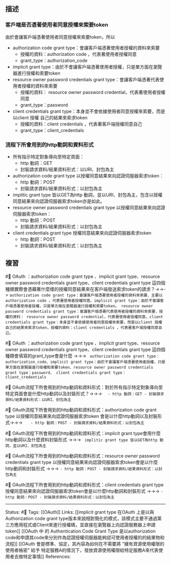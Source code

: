 
## 描述




### 客戶端是否憑著使用者同意授權來索要token


由於會讓客戶端憑著使用者同意授權來索要token，所以
- authorization code grant type：會讓客戶端憑著使用者授權的資料來索要
	- 授權的資料：authorization code ，代表著使用者授權同意
	- grant_type：authorization_code
-  implicit grant type：由於不會讓客戶端憑著使用者授權，只是單方面在瀏覽器進行授權和索要token
- resource owner password credentials grant type：會讓客戶端憑著代表使用者授權的資料來索要
	- 授權的資料： resource owner password credential，代表著使用者授權同意
	- grant_type：password
- client credentials grant type：本身並不會依據使用者同意授權來索要，而是以client 授權 自己的結果來索求token
	- 授權的資料：client credentials ，代表著客戶端授權同意自己
	- grant_type：client_credentials

### 流程下所會用到的http動詞和資料形式

- 所有指示特定對象導向至特定頁面：
	- http 動詞：GET
	- 封裝請求資料/結果資料形式：以URI、封包為主
- authorization code grant type 以授權同意結果來向認證伺服器索求token：
	- http 動詞：POST
	- 封裝請求資料/結果資料形式：以封包為主
- implitic grant type 皆以GET為http 動詞，並以URI、封包為主，包含以授權同意結果來向認證伺服器索求token亦是如此。
- resource owner password credentials grant type 以授權同意結果來向認證伺服器索求token：
	- http 動詞：POST
	- 封裝請求資料/結果資料形式：以封包為主
- client credentials grant type 授權同意結果來向認證伺服器索求token
	- http 動詞：POST
	- 封裝請求資料/結果資料形式：以封包為主



## 複習

#🧠 OAuth ：authorization code grant type 、implicit grant type、resource owner password credentials grant type、client credentials grant type 這四個種類實際會憑藉著什麼樣的授權同意結果來在客戶端發送索求token的請求？->->-> `authorization code grant type：會讓客戶端憑著使用者授權的資料來索要、主要以authorization code ，代表著使用者授權同意。implicit grant type：由於不會讓客戶端憑著使用者授權，只是單方面在瀏覽器進行授權和索要token。 resource owner password credentials grant type：會讓客戶端憑著代表使用者授權的資料來索要，授權的資料： resource owner password credential，代表著使用者授權同意。client credentials grant type：本身並不會依據使用者同意授權來索要，而是以client 授權 自己的結果來索求token，授權的資料：client credentials ，代表著客戶端授權同意自己。`
<!--SR:!2023-08-10,87,250-->

#🧠 OAuth ：authorization code grant type 、implicit grant type、resource owner password credentials grant type、client credentials grant type 這四個種類會填寫的grant_type會是什麼 ->->-> ` authorization code grant type：authorization_code、implicit grant type：由於不會讓客戶端憑著使用者授權，只是單方面在瀏覽器進行授權和索要token、resource owner password credentials grant type：password、 client credentials grant type：client_credentials`
<!--SR:!2023-07-13,70,250-->


#🧠 OAuth流程下所會用到的http動詞和資料形式：對於所有指示特定對象導向至特定頁面會是什麼http動詞以及封裝形式？->->-> `	- http 動詞：GET - 封裝請求資料/結果資料形式：以URI、封包為主`
<!--SR:!2024-03-10,217,250-->

#🧠 OAuth流程下所會用到的http動詞和資料形式：authorization code grant type 以授權同意結果來向認證伺服器索求token 會是以什麼http動詞以及封裝形式->->-> `	- http 動詞：POST - 封裝請求資料/結果資料形式：以封包為主`
<!--SR:!2023-07-22,75,250-->

#🧠 OAuth流程下所會用到的http動詞和資料形式：implicit grant type會用什麼http動詞以及什麼資料封裝形式 ->->-> ` implitic grant type 皆以GET為http 動詞，並以URI、封包為主`
<!--SR:!2023-07-22,77,250-->

#🧠 OAuth流程下所會用到的http動詞和資料形式：resource owner password credentials grant type 以授權同意結果來向認證伺服器索求token會是以什麼http動詞和封裝形式 ->->-> `- http 動詞：POST - 封裝請求資料/結果資料形式：以封包為主`
<!--SR:!2023-08-16,93,250-->

#🧠 OAuth流程下所會用到的http動詞和資料形式：client credentials grant type 授權同意結果來向認證伺服器索求token會是以什麼http動詞和封裝形式 ->->-> `- http 動詞：POST - 封裝請求資料/結果資料形式：以封包為主`
<!--SR:!2023-08-15,92,250-->







---
Status: #🌱 
Tags:
[[OAuth]]
Links:
[[implicit grant type 在OAuth 上是以與Authorization code grant type版本來說相對簡化的模式，該模式主要不通過第三方應用程式或Client來進行授權碼，並直接在瀏覽器上向認證服務器上申請token]]
[[OAuth 中 的 Authentication Code Grant Type 是以authorization code和申請其code來分別作為認證授權伺服器能夠認可使用者授權的的結果物和流程]]
[[OAuth 會是標準、協定，其內容為如何在不需要將 "擁有資源使用權限的使用者帳密" 給予 特定服務A的情況下，發放資源使用權限給特定服務A來代表使用者去做特定事情]]
References: